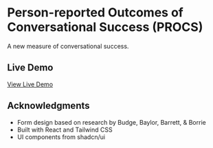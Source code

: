 # Person-reported Outcomes of Conversational Success (PROCS)

A new measure of conversational success.

## Live Demo

[View Live Demo](human-interaction-lab.github.io/PROCS_Form)

## Acknowledgments

- Form design based on research by Budge, Baylor, Barrett, & Borrie
- Built with React and Tailwind CSS
- UI components from shadcn/ui
